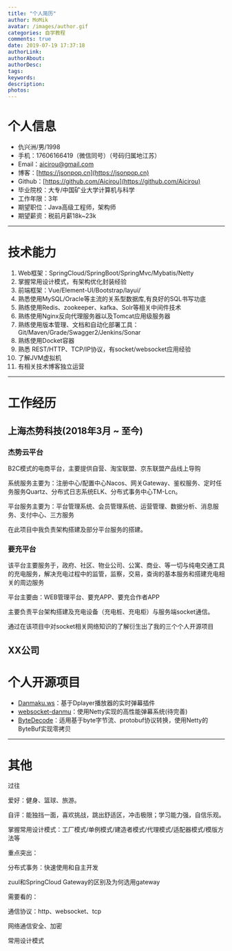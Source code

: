 ```yaml
---
title: "个人简历"
author: MoMik
avatar: /images/author.gif
categories: 自学教程
comments: true
date: 2019-07-19 17:37:18
authorLink:
authorAbout:
authorDesc:
tags:
keywords:
description:
photos: 
---
```


# 个人信息

 - 仇兴洲/男/1998
 - 手机：17606166419（微信同号）（号码归属地江苏）
 - Email：aicirou@gmail.com
 - 博客：[https://jsonpop.cn](https://jsonpop.cn)
 - Github：[https://github.com/Aicirou](https://github.com/Aicirou)
 - 毕业院校：大专/中国矿业大学计算机与科学
 - 工作年限：3年
 - 期望职位：Java高级工程师，架构师
 - 期望薪资：税前月薪18k~23k

---

# 技术能力

1. Web框架：SpringCloud/SpringBoot/SpringMvc/Mybatis/Netty
2. 掌握常用设计模式，有架构优化封装经验
3. 前端框架：Vue/Element-UI/Bootstrap/layui/
4. 熟悉使用MySQL/Oracle等主流的关系型数据库,有良好的SQL书写功底
5. 熟练使用Redis、zookeeper、kafka、Solr等相关中间件技术
6. 熟练使用Nginx反向代理服务器以及Tomcat应用级服务器
7. 熟练使用版本管理、文档和自动化部署工具：Git/Maven/Grade/Swagger2/Jenkins/Sonar
8. 熟练使用Docket容器
9. 熟悉 REST/HTTP、TCP/IP协议，有socket/websocket应用经验
10. 了解JVM虚拟机
11. 有相关技术博客独立运营

---

# 工作经历

## 上海杰势科技(2018年3月 ~ 至今)
### 杰势云平台

B2C模式的电商平台，主要提供自营、淘宝联盟、京东联盟产品线上导购

系统服务主要为：注册中心/配置中心Nacos、网关Gateway、鉴权服务、定时任务服务Quartz、分布式日志系统ELK、分布式事务中心TM-Lcn。

平台服务主要为：平台管理系统、会员管理系统、运营管理、数据分析、消息服务、支付中心、三方服务

在此项目中我负责架构搭建及部分平台服务的搭建。

### 要充平台

该平台主要服务于，政府、社区、物业公司、公寓、商业、等一切与纯电交通工具的充电服务，解决充电过程中的监管，监察，交易，查询的基本服务和搭建充电相关的周边服务

平台主要由：WEB管理平台、要充APP、要充合作者APP

主要负责平台架构搭建及充电设备（充电桩、充电柜）与服务端socket通信。

通过在该项目中对socket相关网络知识的了解衍生出了我的三个个人开源项目

## XX公司

# 个人开源项目
 - [Danmaku.ws](https://github.com/Aicirou/Danmaku.ws)：基于Dplayer播放器的实时弹幕插件
 - [websocket-danmu](https://github.com/Aicirou/websocket-danmu)：使用Netty实现的高性能弹幕系统(待完善)
 - [ByteDecode]()：适用基于byte字节流、protobuf协议转换，使用Netty的ByteBuf实现零拷贝

---

# 其他

过往

爱好：健身、篮球、旅游。

自评：能独挡一面，喜欢挑战，跳出舒适区，冲击极限；学习能力强，自信乐观。







掌握常用设计模式：工厂模式/单例模式/建造者模式/代理模式/适配器模式/模版方法等

重点突出：

分布式事务：快速使用和自主开发

zuul和SpringCloud Gateway的区别及为何选用gateway

需要看的：

通信协议：http、websocket、tcp

网络通信安全、加密

常用设计模式

